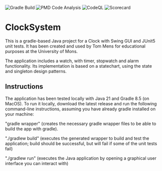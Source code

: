 ![Gradle Build](https://github.com/RomeoXXIV/ClockSystem/actions/workflows/gradle.yml/badge.svg)
![PMD Code Analysis](https://github.com/RomeoXXIV/ClockSystem/actions/workflows/pmd-analysis.yml/badge.svg)
![CodeQL](https://github.com/RomeoXXIV/ClockSystem/actions/workflows/codeql.yml/badge.svg)
![Scorecard](https://github.com/RomeoXXIV/ClockSystem/actions/workflows/scorecard.yml/badge.svg)



# ClockSystem

This is a gradle-based Java project for a Clock with Swing GUI and JUnit5 unit tests. It has been created and used by Tom Mens for educational purposes at the University of Mons.

The application includes a watch, with timer, stopwatch and alarm functionality.
Its implementation is based on a statechart, using the state and singleton design patterns.


## Instructions

The application has been tested locally with Java 21 and Gradle 8.5 (on MacOS). To run it locally, download the latest release and run the following command-line instructions, assuming you have already gradle installed on your machine:

"gradle wrapper" (creates the necessary gradle wrapper files to be able to build the app with gradle).

"./gradlew build" (executes the generated wrapper to build and test the application; build should be successful, but will fail if some of the unit tests fail)

"./gradlew run" (executes the Java application by opening a graphical user interface you can interact with)
